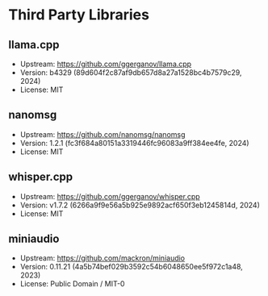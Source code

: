 # Third Party Libraries

## llama.cpp

- Upstream: https://github.com/ggerganov/llama.cpp
- Version: b4329 (89d604f2c87af9db657d8a27a1528bc4b7579c29, 2024)
- License: MIT

## nanomsg

- Upstream: https://github.com/nanomsg/nanomsg
- Version: 1.2.1 (fc3f684a80151a3319446fc96083a9ff384ee4fe, 2024)
- License: MIT

## whisper.cpp

- Upstream: https://github.com/ggerganov/whisper.cpp
- Version: v1.7.2 (6266a9f9e56a5b925e9892acf650f3eb1245814d, 2024)
- License: MIT

## miniaudio

- Upstream: https://github.com/mackron/miniaudio
- Version: 0.11.21 (4a5b74bef029b3592c54b6048650ee5f972c1a48, 2023)
- License: Public Domain / MIT-0